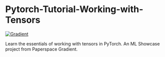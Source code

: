 # Pytorch-Tutorial-Working-with-Tensors

[![Gradient](https://assets.paperspace.io/img/gradient-badge.svg)](https://console.paperspace.com/github/gradient-ai/Pytorch-Tutorial-Working-with-Tensors/blob/main/tensor_tutorial.ipynb)

Learn the essentials of working with tensors in PyTorch. An ML Showcase project from Paperspace Gradient.
